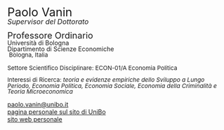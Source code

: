 <span class="indented" style="font-size: 20pt; color: var(--global-theme-color); display: block; line-height: 1;"> Paolo Vanin </span>
<span class="indented" style="font-size: 12pt; color: var(--global-theme-color); display: block; line-height: 1;"> <i>Supervisor del Dottorato</i> </span>

<span class="indented" style="font-size: 15pt; display: block; line-height: 1;"> Professore Ordinario </span>
<span class="indented" style="display: block; line-height: 1;"> Università di Bologna </span>
<span class="indented" style="display: block; line-height: 1;"> Dipartimento di Scienze Economiche </span>
<span class="indented" style="font-size: 10pt; display: block; ; line-height: 1;"> <i class="fa-solid fa-location-dot"></i> &nbsp;Bologna, Italia</span>
<br>
<span class="indented" style="font-size: 10pt; display: block; line-height: 1;"> Settore Scientifico Disciplinare: ECON-01/A Economia Politica </span>

<span class="indented" style="font-size: 10pt; display: block; line-height: 1;"> Interessi di Ricerca: <i> teoria e evidenze empiriche dello Sviluppo a Lungo Periodo, Economia Politica, Economia Sociale, Economia della Criminalità e Teoria Microeconomica </i></span>

<div class="icon-link indented">
  <i class="fa-solid fa-envelope fa-fw"></i>
  <a href="mailto:paolo.vanin@unibo.it">paolo.vanin@unibo.it</a>
</div>

<div class="icon-link indented">
  <i class="fa-solid fa-building-columns fa-fw"></i>
  <a href="https://www.unibo.it/sitoweb/paolo.vanin/">pagina personale sul sito di UniBo</a>
</div>

<div class="icon-link indented">
  <i class="fa-solid fa-globe fa-fw"></i>
  <a href="https://sites.google.com/site/paolovanin/">sito web personale</a>
</div>
